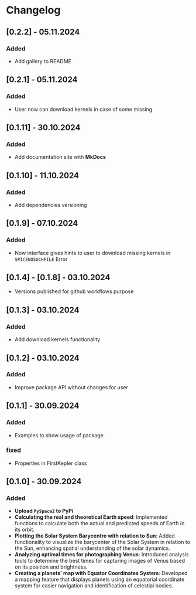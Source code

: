 # Changelog

## [0.2.2] - 05.11.2024
### Added
- Add gallery to README

## [0.2.1] - 05.11.2024
### Added
- User now can download kernels in case of some missing

## [0.1.11] - 30.10.2024
### Added
- Add documentation site with **MkDocs**

## [0.1.10] - 11.10.2024
### Added
- Add dependencies versioning

## [0.1.9] - 07.10.2024
### Added
- Now interface gives hints to user to download missing kernels in `SPICENOSUCHFILE` Error

## [0.1.4] - [0.1.8] - 03.10.2024
- Versions published for github workflows purpose

## [0.1.3] - 03.10.2024
### Added
- Add download kernels functionality


## [0.1.2] - 03.10.2024
### Added
- Improve package API without changes for user


## [0.1.1] - 30.09.2024
### Added
- Examples to show usage of package

### fixed
- Properties in FirstKepler class

## [0.1.0] - 30.09.2024
### Added

- **Upload `PySpace2` to PyPi**
- **Calculating the real and theoretical Earth speed**: Implemented functions to calculate both the actual and predicted speeds of Earth in its orbit.
- **Plotting the Solar System Barycentre with relation to Sun**: Added functionality to visualize the barycenter of the Solar System in relation to the Sun, enhancing spatial understanding of the solar dynamics.
- **Analyzing optimal times for photographing Venus**: Introduced analysis tools to determine the best times for capturing images of Venus based on its position and brightness.
- **Creating a planets' map with Equator Coordinates System**: Developed a mapping feature that displays planets using an equatorial coordinate system for easier navigation and identification of celestial bodies.



